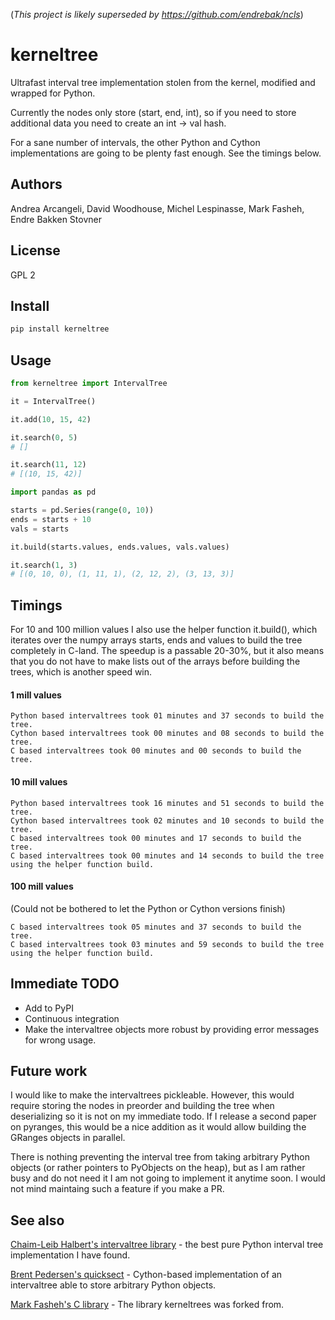 (*This project is likely superseded by https://github.com/endrebak/ncls*)

# kerneltree

Ultrafast interval tree implementation stolen from the kernel, modified and wrapped for Python.

Currently the nodes only store (start, end, int), so if you need to store additional data you need to create an int -> val hash.

For a sane number of intervals, the other Python and Cython implementations are going to be plenty fast enough. See the timings below.

## Authors

Andrea Arcangeli, David Woodhouse, Michel Lespinasse, Mark Fasheh, Endre Bakken Stovner

## License

GPL 2

## Install

```bash
pip install kerneltree
```

## Usage

```python
from kerneltree import IntervalTree

it = IntervalTree()

it.add(10, 15, 42)

it.search(0, 5)
# []

it.search(11, 12)
# [(10, 15, 42)]

import pandas as pd

starts = pd.Series(range(0, 10))
ends = starts + 10
vals = starts

it.build(starts.values, ends.values, vals.values)

it.search(1, 3)
# [(0, 10, 0), (1, 11, 1), (2, 12, 2), (3, 13, 3)]
```

## Timings

For 10 and 100 million values I also use the helper function it.build(), which iterates over the numpy arrays starts, ends and values to build the tree completely in C-land. The speedup is a passable 20-30%, but it also means that you do not have to make lists out of the arrays before building the trees, which is another speed win.

#### 1 mill values

```
Python based intervaltrees took 01 minutes and 37 seconds to build the tree.
Cython based intervaltrees took 00 minutes and 08 seconds to build the tree.
C based intervaltrees took 00 minutes and 00 seconds to build the tree.
```

#### 10 mill values

```
Python based intervaltrees took 16 minutes and 51 seconds to build the tree.
Cython based intervaltrees took 02 minutes and 10 seconds to build the tree.
C based intervaltrees took 00 minutes and 17 seconds to build the tree.
C based intervaltrees took 00 minutes and 14 seconds to build the tree using the helper function build.
```

#### 100 mill values

(Could not be bothered to let the Python or Cython versions finish)

```
C based intervaltrees took 05 minutes and 37 seconds to build the tree.
C based intervaltrees took 03 minutes and 59 seconds to build the tree using the helper function build.
```

## Immediate TODO

* Add to PyPI
* Continuous integration
* Make the intervaltree objects more robust by providing error messages for wrong usage.
<!-- * Have C function that parses bed file and builds tree at the same time, so that the IO and CPU operations are interleaved. -->

## Future work

I would like to make the intervaltrees pickleable. However, this would require storing the nodes in preorder and building the tree when deserializing so it is not on my immediate todo. If I release a second paper on pyranges, this would be a nice addition as it would allow building the GRanges objects in parallel.

<!-- This might be a solution: [Pickle Cython Class with C pointers](https://stackoverflow.com/a/36309509/992687) -->

There is nothing preventing the interval tree from taking arbitrary Python objects (or rather pointers to PyObjects on the heap), but as I am rather busy and do not need it I am not going to implement it anytime soon. I would not mind maintaing such a feature if you make a PR.

## See also

[Chaim-Leib Halbert's intervaltree library](https://github.com/chaimleib/intervaltree) - the best pure Python interval tree implementation I have found.

[Brent Pedersen's quicksect](https://github.com/brentp/quicksect) - Cython-based implementation of an intervaltree able to store arbitrary Python objects.

[Mark Fasheh's C library](https://github.com/markfasheh/interval-tree) - The library kerneltrees was forked from.
